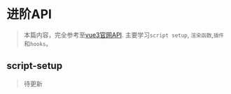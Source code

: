 # 进阶API
> 本篇内容，完全参考至[vue3官网API](https://cn.vuejs.org/api/).
> 主要学习`script setup`, `渲染函数`,`插件`和`hooks`。

## script-setup
> 待更新